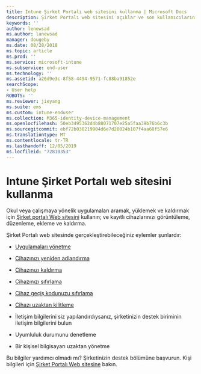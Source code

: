 ```yaml
---
title: Intune Şirket Portalı web sitesini kullanma | Microsoft Docs
description: Şirket Portalı web sitesini açıklar ve son kullanıcıların web sitesinde gerçekleştirebileceği görevlerin adımlarını içeren bağlantılar sağlar
keywords: ''
author: lenewsad
ms.author: lanewsad
manager: dougeby
ms.date: 08/28/2018
ms.topic: article
ms.prod: ''
ms.service: microsoft-intune
ms.subservice: end-user
ms.technology: ''
ms.assetid: a26d9e3c-8f58-4494-9571-fc88ba91852e
searchScope:
- User help
ROBOTS: ''
ms.reviewer: jieyang
ms.suite: ems
ms.custom: intune-enduser
ms.collection: M365-identity-device-management
ms.openlocfilehash: 50eb3495362d4b88071707e25a5faa39b76b6c3b
ms.sourcegitcommit: ebf72b038219904d6e7d20024b107f4aa68f57e6
ms.translationtype: MT
ms.contentlocale: tr-TR
ms.lasthandoff: 12/05/2019
ms.locfileid: "72810353"
---
```

# <a name="using-the-intune-company-portal-website"></a>Intune Şirket Portalı web sitesini kullanma
Okul veya çalışmaya yönelik uygulamaları aramak, yüklemek ve kaldırmak için [Şirket portalı Web sitesini](https://portal.manage.microsoft.com) kullanın; ve kayıtlı cihazlarınızı görüntüleme, düzenleme, ekleme ve kaldırma.  

Şirket Portalı web sitesinde gerçekleştirebileceğiniz eylemler şunlardır:

- [Uygulamaları yönetme](manage-apps-cpweb.md)  

- [Cihazınızı yeniden adlandırma](rename-your-device-cpwebsite.md)

- [Cihazınızı kaldırma](remove-your-device-cpwebsite.md)

- [Cihazınızı sıfırlama](reset-erase-your-device-cpwebsite.md)

- [Cihaz geçiş kodunuzu sıfırlama](reset-your-passcode-cpwebsite.md)

- [Cihazı uzaktan kilitleme](remote-lock-your-device-cpwebsite.md)

- İletişim bilgilerini siz yapılandırdıysanız, şirketinizin destek biriminin iletişim bilgilerini bulun

- Uyumluluk durumunu denetleme

- Bir kişisel bilgisayarı uzaktan yönetme

Bu bilgiler yardımcı olmadı mı? Şirketinizin destek bölümüne başvurun. Kişi bilgileri için [Şirket Portalı Web sitesine](https://go.microsoft.com/fwlink/?linkid=2010980) bakın.
